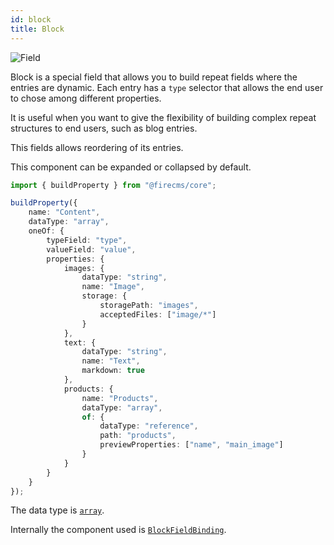 ```yaml
---
id: block
title: Block
---
```


![Field](/img/fields/Block.png)

Block is a special field that allows you to build repeat fields where the
entries are dynamic. Each entry has a `type` selector that allows the end user
to chose among different properties.

It is useful when you want to give the flexibility of building complex
repeat structures to end users, such as blog entries.

This fields allows reordering of its entries.

This component can be expanded or collapsed by default.

```typescript jsx
import { buildProperty } from "@firecms/core";

buildProperty({
    name: "Content",
    dataType: "array",
    oneOf: {
        typeField: "type",
        valueField: "value",
        properties: {
            images: {
                dataType: "string",
                name: "Image",
                storage: {
                    storagePath: "images",
                    acceptedFiles: ["image/*"]
                }
            },
            text: {
                dataType: "string",
                name: "Text",
                markdown: true
            },
            products: {
                name: "Products",
                dataType: "array",
                of: {
                    dataType: "reference",
                    path: "products",
                    previewProperties: ["name", "main_image"]
                }
            }
        }
    }
});
```

The data type is [`array`](../config/array).

Internally the component used
is [`BlockFieldBinding`](../../../api/functions/BlockFieldBinding).

